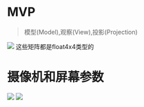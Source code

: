 # MVP
>模型(Model),观察(View),投影(Projection)

![](http://ov443bcri.bkt.clouddn.com/%E5%86%85%E7%BD%AE%E5%8F%98%E6%8D%A2%E7%9F%A9%E9%98%B5.png)
这些矩阵都是float4x4类型的

# 摄像机和屏幕参数
![](http://ov443bcri.bkt.clouddn.com/%E6%91%84%E5%83%8F%E6%9C%BA%E5%92%8C%E5%B1%8F%E5%B9%95%E5%8F%82%E6%95%B02.png)
![](http://ov443bcri.bkt.clouddn.com/%E6%91%84%E5%83%8F%E6%9C%BA%E5%92%8C%E5%B1%8F%E5%B9%95%E5%8F%82%E6%95%B01.png)
